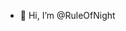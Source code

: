 - 👋 Hi, I’m @RuleOfNight


<!---
RuleOfNight/RuleOfNight is a ✨ special ✨ repository because its `README.md` (this file) appears on your GitHub profile.
You can click the Preview link to take a look at your changes.
--->
